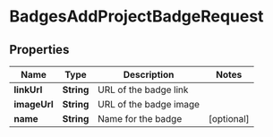 

# BadgesAddProjectBadgeRequest


## Properties

| Name | Type | Description | Notes |
|------------ | ------------- | ------------- | -------------|
|**linkUrl** | **String** | URL of the badge link |  |
|**imageUrl** | **String** | URL of the badge image |  |
|**name** | **String** | Name for the badge |  [optional] |



